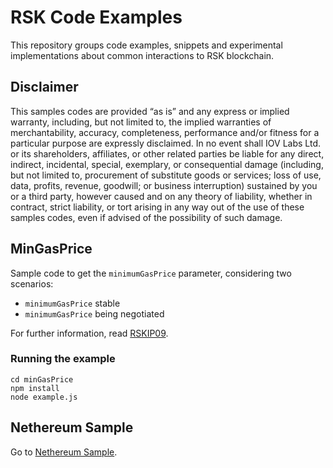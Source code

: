 # RSK Code Examples
This repository groups code examples, snippets and experimental implementations about common interactions to RSK blockchain.

## Disclaimer
This samples codes are provided “as is” and any express or implied warranty, including, but not limited to, the implied warranties of merchantability, accuracy, completeness, performance and/or fitness for a particular purpose are expressly disclaimed. In no event shall IOV Labs Ltd. or its shareholders, affiliates, or other related parties be liable for any direct, indirect, incidental, special, exemplary, or consequential damage (including, but not limited to, procurement of substitute goods or services; loss of use, data, profits, revenue, goodwill; or business interruption) sustained by you or a third party, however caused and on any theory of liability, whether in contract, strict liability, or tort arising in any way out of the use of these samples codes, even if advised of the possibility of such damage.

## MinGasPrice
Sample code to get the `minimumGasPrice` parameter, considering two scenarios:
* `minimumGasPrice` stable
* `minimumGasPrice` being negotiated

For further information, read [RSKIP09](https://github.com/rsksmart/RSKIPs/blob/master/IPs/RSKIP09.md).

### Running the example
```
cd minGasPrice
npm install
node example.js
```

## Nethereum Sample

Go to [Nethereum Sample](https://github.com/rootstock/examples/tree/master/NethereumSample).
